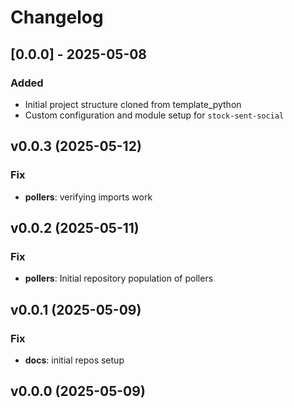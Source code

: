 # Changelog

## [0.0.0] - 2025-05-08

### Added

- Initial project structure cloned from template_python
- Custom configuration and module setup for `stock-sent-social`

## v0.0.3 (2025-05-12)

### Fix

- **pollers**: verifying imports work

## v0.0.2 (2025-05-11)

### Fix

- **pollers**: Initial repository population of pollers

## v0.0.1 (2025-05-09)

### Fix

- **docs**: initial repos setup

## v0.0.0 (2025-05-09)
